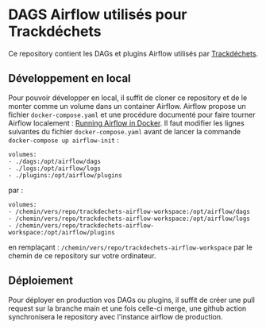 # DAGS Airflow utilisés pour Trackdéchets

Ce repository contient les DAGs et plugins Airflow utilisés par [Trackdéchets](https://trackdechets.beta.gouv.fr/).

## Développement en local

Pour pouvoir développer en local, il suffit de cloner ce repository et de le monter comme un volume dans un container Airflow.
Airflow propose un fichier `docker-compose.yaml` et une procédure documenté pour faire tourner Airflow localement : [Running Airflow in Docker](https://airflow.apache.org/docs/apache-airflow/2.3.2/start/docker.html#docker-compose-yaml).
Il faut modifier les lignes suivantes du fichier `docker-compose.yaml` avant de lancer la commande `docker-compose up airflow-init` :
```
volumes:
- ./dags:/opt/airflow/dags
- ./logs:/opt/airflow/logs
- ./plugins:/opt/airflow/plugins
```
par :
```
volumes:
- /chemin/vers/repo/trackdechets-airflow-workspace:/opt/airflow/dags
- /chemin/vers/repo/trackdechets-airflow-workspace:/opt/airflow/logs
- /chemin/vers/repo/trackdechets-airflow-workspace:/opt/airflow/plugins
```
en remplaçant : `/chemin/vers/repo/trackdechets-airflow-workspace` par le chemin de ce repository sur votre ordinateur.

## Déploiement

Pour déployer en production vos DAGs ou plugins, il suffit de créer une pull request sur la branche main et une fois celle-ci merge, une github action synchronisera le repository avec l'instance airflow de production.